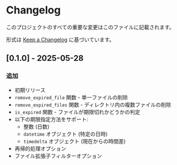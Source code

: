 # Changelog

このプロジェクトのすべての重要な変更はこのファイルに記載されます。

形式は [Keep a Changelog](https://keepachangelog.com/ja/1.0.0/) に基づいています。

## [0.1.0] - 2025-05-28

### 追加

- 初期リリース
- `remove_expired_file` 関数 - 単一ファイルの削除
- `remove_expired_files` 関数 - ディレクトリ内の複数ファイルの削除
- `is_expired` 関数 - ファイルが期限切れかどうかの判定
- 以下の期限指定方法をサポート:
  - 整数 (日数)
  - `datetime` オブジェクト (特定の日時)
  - `timedelta` オブジェクト (現在からの時間差)
- 再帰的処理オプション
- ファイル拡張子フィルターオプション